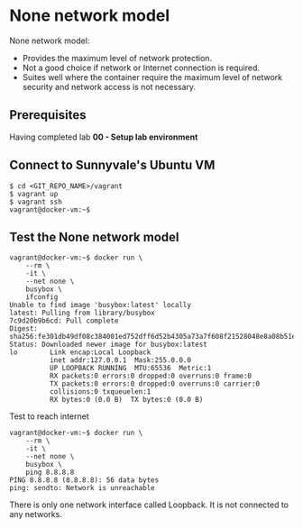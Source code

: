 # None network model


None network model:

- Provides the maximum level of network protection.
- Not a good choice if network or Internet connection is required.
- Suites well where the container require the maximum level of network security and network access is not necessary.

## Prerequisites

Having completed lab **00 - Setup lab environment**

## Connect to Sunnyvale's Ubuntu VM

```console
$ cd <GIT_REPO_NAME>/vagrant
$ vagrant up
$ vagrant ssh
vagrant@docker-vm:~$ 
```

## Test the **None network model**

 
```console
vagrant@docker-vm:~$ docker run \
    --rm \
    -it \
    --net none \
    busybox \
    ifconfig
Unable to find image 'busybox:latest' locally
latest: Pulling from library/busybox
7c9d20b9b6cd: Pull complete 
Digest: sha256:fe301db49df08c384001ed752dff6d52b4305a73a7f608f21528048e8a08b51e
Status: Downloaded newer image for busybox:latest
lo        Link encap:Local Loopback  
          inet addr:127.0.0.1  Mask:255.0.0.0
          UP LOOPBACK RUNNING  MTU:65536  Metric:1
          RX packets:0 errors:0 dropped:0 overruns:0 frame:0
          TX packets:0 errors:0 dropped:0 overruns:0 carrier:0
          collisions:0 txqueuelen:1 
          RX bytes:0 (0.0 B)  TX bytes:0 (0.0 B)
```

Test to reach internet

```console
vagrant@docker-vm:~$ docker run \
    --rm \
    -it \
    --net none \
    busybox \
    ping 8.8.8.8
PING 8.8.8.8 (8.8.8.8): 56 data bytes
ping: sendto: Network is unreachable
```

There is only one network interface called Loopback. It is not connected to any networks.